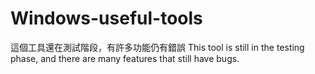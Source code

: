 # Windows-useful-tools

這個工具還在測試階段，有許多功能仍有錯誤
This tool is still in the testing phase, and there are many features that still have bugs.
